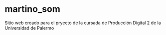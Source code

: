 # martino_som
Sitio web creado para el pryecto de la cursada de Producción Digital 2 de la Universidad de Palermo
